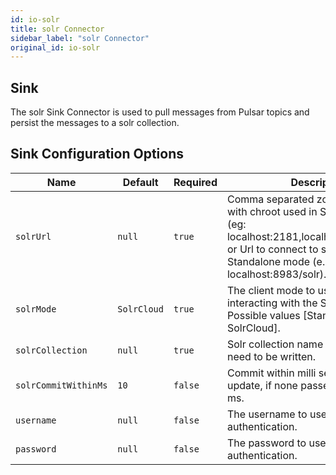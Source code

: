 ```yaml
---
id: io-solr
title: solr Connector
sidebar_label: "solr Connector"
original_id: io-solr
---
```


## Sink

The solr Sink Connector is used to pull messages from Pulsar topics and persist the messages
to a solr collection.

## Sink Configuration Options

| Name | Default | Required | Description |
|------|---------|----------|-------------|
| `solrUrl` | `null` | `true` | Comma separated zookeeper hosts with chroot used in SolrCloud mode (eg: localhost:2181,localhost:2182/chroot) or Url to connect to solr used in Standalone mode (e.g. localhost:8983/solr). |
| `solrMode` | `SolrCloud` | `true` | The client mode to use when interacting with the Solr cluster. Possible values [Standalone, SolrCloud]. |
| `solrCollection` | `null` | `true` | Solr collection name to which records need to be written. |
| `solrCommitWithinMs` | `10` | `false` | Commit within milli seconds for solr update, if none passes defaults to 10 ms. |
| `username` | `null` | `false` | The username to use for basic authentication. |
| `password` | `null` | `false` | The password to use for basic authentication. |